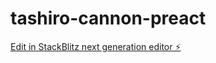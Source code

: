 # tashiro-cannon-preact

[Edit in StackBlitz next generation editor ⚡️](https://stackblitz.com/~/github.com/EdamAme-x/tashiro-cannon-preact)